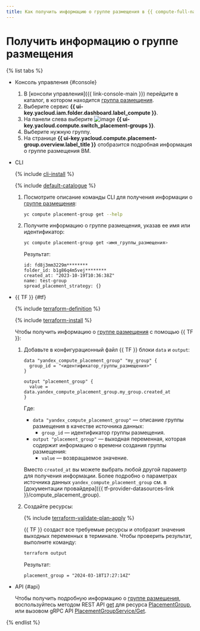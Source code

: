 ```yaml
---
title: Как получить информацию о группе размещения в {{ compute-full-name }}
---
```


# Получить информацию о группе размещения

{% list tabs %}

- Консоль управления {#console}

  1. В [консоли управления]({{ link-console-main }}) перейдите в каталог, в котором находится [группа размещения](../../concepts/placement-groups.md).
  1. Выберите сервис **{{ ui-key.yacloud.iam.folder.dashboard.label_compute }}**.
  1. На панели слева выберите ![image](../../../_assets/console-icons/copy-transparent.svg) **{{ ui-key.yacloud.compute.switch_placement-groups }}**.
  1. Выберите нужную группу.
  1. На странице **{{ ui-key.yacloud.compute.placement-group.overview.label_title }}** отобразится подробная информация о группе размещения ВМ.

- CLI

  {% include [cli-install](../../../_includes/cli-install.md) %}

  {% include [default-catalogue](../../../_includes/default-catalogue.md) %}

  1. Посмотрите описание команды CLI для получения информации о [группе размещения](../../concepts/placement-groups.md):

      ```bash
      yc compute placement-group get --help
      ```

  1. Получите информацию о группе размещения, указав ее имя или идентификатор:

      ```bash
      yc compute placement-group get <имя_группы_размещения>
      ```

      Результат:

      ```text
      id: fd8j3mm3229m********
      folder_id: b1g86q4m5vej********
      created_at: "2023-10-19T10:36:38Z"
      name: test-group
      spread_placement_strategy: {}
      ```

- {{ TF }} {#tf}

  {% include [terraform-definition](../../../_tutorials/_tutorials_includes/terraform-definition.md) %}

  {% include [terraform-install](../../../_includes/terraform-install.md) %}

  Чтобы получить информацию о [группе размещения](../../concepts/placement-groups.md) с помощью {{ TF }}:

  1. Добавьте в конфигурационный файл {{ TF }} блоки `data` и `output`:

      ```hcl
      data "yandex_compute_placement_group" "my_group" {
        group_id = "<идентификатор_группы_размещения>"
      }

      output "placement_group" {
        value = data.yandex_compute_placement_group.my_group.created_at
      }
      ```

      Где:

      * `data "yandex_compute_placement_group"` — описание группы размещения в качестве источника данных:
        * `group_id` — идентификатор группы размещения.
      * `output "placement_group"` — выходная переменная, которая содержит информацию о времени создания группы размещения:
        * `value` — возвращаемое значение.

      Вместо `created_at` вы можете выбрать любой другой параметр для получения информации. Более подробно о параметрах источника данных `yandex_compute_placement_group` см. в [документации провайдера]({{ tf-provider-datasources-link }}/compute_placement_group).

  1. Создайте ресурсы:

      {% include [terraform-validate-plan-apply](../../../_tutorials/_tutorials_includes/terraform-validate-plan-apply.md) %}

      {{ TF }} создаст все требуемые ресурсы и отобразит значения выходных переменных в терминале. Чтобы проверить результат, выполните команду:

      ```bash
      terraform output
      ```

      Результат:

      ```text
      placement_group = "2024-03-18T17:27:14Z"
      ```

- API {#api}

  Чтобы получить подробную информацию о [группе размещения](../../concepts/placement-groups.md), воспользуйтесь методом REST API [get](../../api-ref/PlacementGroup/get.md) для ресурса [PlacementGroup](../../api-ref/PlacementGroup/index.md), или вызовом gRPC API [PlacementGroupService/Get](../../api-ref/grpc/PlacementGroup/get.md).

{% endlist %}
